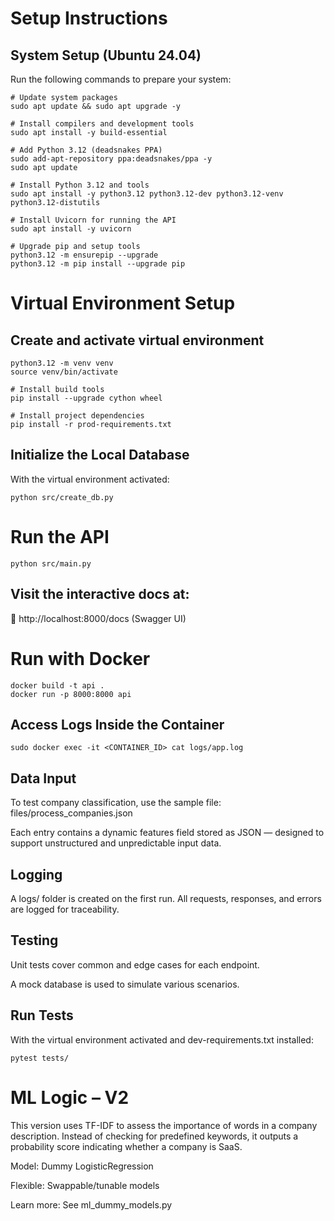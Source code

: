 # Setup Instructions
## System Setup (Ubuntu 24.04)
Run the following commands to prepare your system:
```shell
# Update system packages
sudo apt update && sudo apt upgrade -y

# Install compilers and development tools
sudo apt install -y build-essential

# Add Python 3.12 (deadsnakes PPA)
sudo add-apt-repository ppa:deadsnakes/ppa -y
sudo apt update

# Install Python 3.12 and tools
sudo apt install -y python3.12 python3.12-dev python3.12-venv python3.12-distutils

# Install Uvicorn for running the API
sudo apt install -y uvicorn

# Upgrade pip and setup tools
python3.12 -m ensurepip --upgrade
python3.12 -m pip install --upgrade pip
```

# Virtual Environment Setup
## Create and activate virtual environment
```shell
python3.12 -m venv venv
source venv/bin/activate

# Install build tools
pip install --upgrade cython wheel

# Install project dependencies
pip install -r prod-requirements.txt
```

## Initialize the Local Database
With the virtual environment activated:
```shell
python src/create_db.py
```
# Run the API
```shell
python src/main.py
```

## Visit the interactive docs at:
📍 http://localhost:8000/docs (Swagger UI)

# Run with Docker
```shell
docker build -t api .
docker run -p 8000:8000 api
```

## Access Logs Inside the Container
```shell
sudo docker exec -it <CONTAINER_ID> cat logs/app.log
```

## Data Input
To test company classification, use the sample file:
files/process_companies.json

Each entry contains a dynamic features field stored as JSON — designed to support unstructured and unpredictable input data.

## Logging
A logs/ folder is created on the first run.
All requests, responses, and errors are logged for traceability.

## Testing
Unit tests cover common and edge cases for each endpoint.

A mock database is used to simulate various scenarios.

## Run Tests
With the virtual environment activated and dev-requirements.txt installed:
```shell
pytest tests/
```

# ML Logic – V2
This version uses TF-IDF to assess the importance of words in a company description. Instead of checking for predefined keywords, it outputs a probability score indicating whether a company is SaaS.

Model: Dummy LogisticRegression

Flexible: Swappable/tunable models

Learn more: See ml_dummy_models.py

